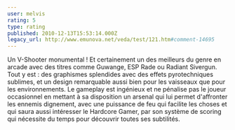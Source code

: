 ```yaml
---
user: melvis
rating: 5
type: rating
published: 2010-12-13T15:53:14.000Z
legacy_url: http://www.emunova.net/veda/test/121.htm#comment-14695
---
```

Un V-Shooter monumental ! Et certainement un des meilleurs du genre en arcade avec des titres comme Guwange, ESP Rade ou Radiant Sivergun. Tout y est : des graphismes splendides avec des effets pyrotechniques sublimes, et un design remarquable aussi bien pour les vaisseaux que pour les environnements. Le gameplay est ingénieux et ne pénalise pas le joueur occasionnel en mettant à sa disposition un arsenal qui lui permet d'affronter les ennemis dignement, avec une puissance de feu qui facilite les choses et qui saura aussi intéresser le Hardcore Gamer, par son système de scoring qui nécessite du temps pour découvrir toutes ses subtilités.